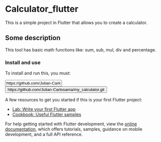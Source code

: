 # Calculator_flutter

This is a simple project in Flutter that allows you to create a calculator.

## Some description

This tool has basic math functions like: sum, sub, mul, div and percentage.

### Install and use

To install and run this, you must:

<input type="text" value="https://github.com/Julian-Carlosama/my_calculator.git" id="enlaceInput" readonly>
<button onclick="copyLink()">https://github.com/Julian-Carlosama/my_calculator.git</button>

<script>
function copyLink() {
  var enlaceInput = document.getElementById("enlaceInput");
  enlaceInput.select();
  document.execCommand("copy");
  alert("¡Link copied to clipboard!");
}
</script>


A few resources to get you started if this is your first Flutter project:

- [Lab: Write your first Flutter app](https://docs.flutter.dev/get-started/codelab)
- [Cookbook: Useful Flutter samples](https://docs.flutter.dev/cookbook)

For help getting started with Flutter development, view the
[online documentation](https://docs.flutter.dev/), which offers tutorials,
samples, guidance on mobile development, and a full API reference.
